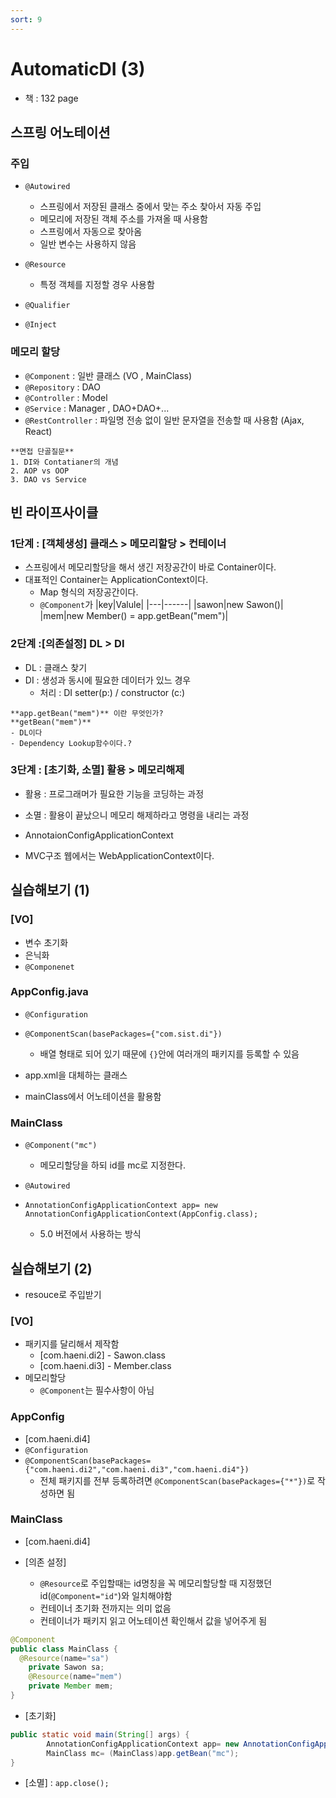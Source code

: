 ```yaml
---
sort: 9
---
```


# AutomaticDI (3)
- 책 : 132 page


## 스프링 어노테이션

### 주입
- `@Autowired`
  - 스프링에서 저장된 클래스 중에서 맞는 주소 찾아서 자동 주입
  - 메모리에 저장된 객체 주소를 가져올 때 사용함
  - 스프링에서 자동으로 찾아옴
  - 일반 변수는 사용하지 않음
- `@Resource`
  - 특정 객체를 지정할 경우 사용함
  
- `@Qualifier` 
- `@Inject`

### 메모리 할당
- `@Component` : 일반 클래스 (VO , MainClass)
- `@Repository` : DAO
- `@Controller` : Model
- `@Service` : Manager , DAO+DAO+...
- `@RestController` : 파일명 전송 없이 일반 문자열을 전송할 때 사용함 (Ajax, React)

```tip
**면접 단골질문**
1. DI와 Contatianer의 개념
2. AOP vs OOP
3. DAO vs Service
```

## 빈 라이프사이클
### 1단계 : [객체생성] 클래스 > 메모리할당 > 컨테이너
- 스프링에서 메모리할당을 해서 생긴 저장공간이 바로 Container이다.
- 대표적인 Container는 ApplicationContext이다.
  - Map 형식의 저장공간이다.
  - `@Component`가 
  |key|Valule|
  |---|------|
  |sawon|new Sawon()|
  |mem|new Member() = app.getBean("mem")|

### 2단계 :[의존설정] DL > DI
- DL : 클래스 찾기
- DI : 생성과 동시에 필요한 데이터가 있느 경우
  - 처리 : DI setter(p:) / constructor (c:)

```Danger
**app.getBean("mem")** 이란 무엇인가?
**getBean("mem")**
- DL이다
- Dependency Lookup함수이다.?
```
### 3단계 : [초기화, 소멸] 활용 > 메모리해제
- 활용 : 프로그래머가 필요한 기능을 코딩하는 과정
- 소멸 : 활용이 끝났으니 메모리 해제하라고 명령을 내리는 과정

  
- AnnotaionConfigApplicationContext
- MVC구조 웹에서는 WebApplicationContext이다.

## 실습해보기 (1)

### [VO]

- 변수 초기화
- 은닉화
- `@Componenet`

### AppConfig.java
- `@Configuration`
- `@ComponentScan(basePackages={"com.sist.di"})`
  - 배열 형태로 되어 있기 때문에 `{}`안에 여러개의 패키지를 등록할 수 있음

- app.xml을 대체하는 클래스
- mainClass에서 어노테이션을 활용함


### MainClass
- `@Component("mc")`
  - 메모리할당을 하되 id를 mc로 지정한다.
- `@Autowired`

- `AnnotationConfigApplicationContext app= new AnnotationConfigApplicationContext(AppConfig.class);`
  - 5.0 버전에서 사용하는 방식
  
## 실습해보기 (2)
- resouce로 주입받기

### [VO]
- 패키지를 달리해서 제작함
  - [com.haeni.di2] - Sawon.class
  - [com.haeni.di3] - Member.class
- 메모리할당
  - `@Component`는 필수사항이 아님
  
### AppConfig
- [com.haeni.di4]
- `@Configuration`
- `@ComponentScan(basePackages={"com.haeni.di2","com.haeni.di3","com.haeni.di4"})`
  - 전체 패키지를 전부 등록하려면 `@ComponentScan(basePackages={"*"})`로 작성하면 됨

### MainClass
- [com.haeni.di4]

- [의존 설정]
  - `@Resource`로 주입할때는 id명칭을 꼭 메모리할당할 때 지정했던 id(`@Component="id"`)와 일치해야함
  - 컨테이너 초기화 전까지는 의미 없음 
  - 컨테이너가 패키지 읽고 어노테이션 확인해서 값을 넣어주게 됨
  
```java
@Component
public class MainClass {
  @Resource(name="sa")
	private Sawon sa;
	@Resource(name="mem")
	private Member mem;
}
```


- [초기화]

```java
public static void main(String[] args) {
		AnnotationConfigApplicationContext app= new AnnotationConfigApplicationContext(AppConfig.class);
		MainClass mc= (MainClass)app.getBean("mc");
}
```

- [소멸] : `app.close();`

